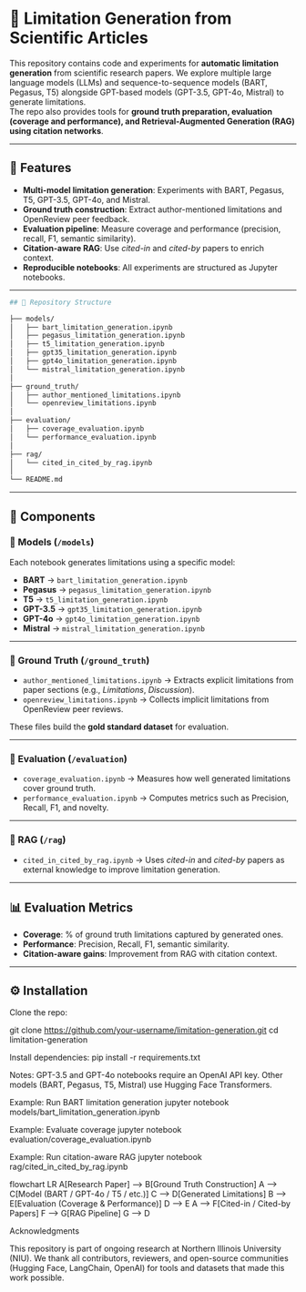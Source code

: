 # 📘 Limitation Generation from Scientific Articles

This repository contains code and experiments for **automatic limitation generation** from scientific research papers. We explore multiple large language models (LLMs) and sequence-to-sequence models (BART, Pegasus, T5) alongside GPT-based models (GPT-3.5, GPT-4o, Mistral) to generate limitations.  
The repo also provides tools for **ground truth preparation, evaluation (coverage and performance), and Retrieval-Augmented Generation (RAG) using citation networks**.

---

## 🚀 Features
- **Multi-model limitation generation**: Experiments with BART, Pegasus, T5, GPT-3.5, GPT-4o, and Mistral.  
- **Ground truth construction**: Extract author-mentioned limitations and OpenReview peer feedback.  
- **Evaluation pipeline**: Measure coverage and performance (precision, recall, F1, semantic similarity).  
- **Citation-aware RAG**: Use *cited-in* and *cited-by* papers to enrich context.  
- **Reproducible notebooks**: All experiments are structured as Jupyter notebooks.  

---

```bash
## 📂 Repository Structure

├── models/
│   ├── bart_limitation_generation.ipynb
│   ├── pegasus_limitation_generation.ipynb
│   ├── t5_limitation_generation.ipynb
│   ├── gpt35_limitation_generation.ipynb
│   ├── gpt4o_limitation_generation.ipynb
│   └── mistral_limitation_generation.ipynb
│
├── ground_truth/
│   ├── author_mentioned_limitations.ipynb
│   └── openreview_limitations.ipynb
│
├── evaluation/
│   ├── coverage_evaluation.ipynb
│   └── performance_evaluation.ipynb
│
├── rag/
│   └── cited_in_cited_by_rag.ipynb
│
└── README.md 
```



---

## 📑 Components

### 🔹 Models (`/models`)
Each notebook generates limitations using a specific model:  
- **BART** → `bart_limitation_generation.ipynb`  
- **Pegasus** → `pegasus_limitation_generation.ipynb`  
- **T5** → `t5_limitation_generation.ipynb`  
- **GPT-3.5** → `gpt35_limitation_generation.ipynb`  
- **GPT-4o** → `gpt4o_limitation_generation.ipynb`  
- **Mistral** → `mistral_limitation_generation.ipynb`  

---

### 🔹 Ground Truth (`/ground_truth`)
- `author_mentioned_limitations.ipynb` → Extracts explicit limitations from paper sections (e.g., *Limitations*, *Discussion*).  
- `openreview_limitations.ipynb` → Collects implicit limitations from OpenReview peer reviews.  

These files build the **gold standard dataset** for evaluation.  

---

### 🔹 Evaluation (`/evaluation`)
- `coverage_evaluation.ipynb` → Measures how well generated limitations cover ground truth.  
- `performance_evaluation.ipynb` → Computes metrics such as Precision, Recall, F1, and novelty.  

---

### 🔹 RAG (`/rag`)
- `cited_in_cited_by_rag.ipynb` → Uses *cited-in* and *cited-by* papers as external knowledge to improve limitation generation.  

---

## 📊 Evaluation Metrics
- **Coverage**: % of ground truth limitations captured by generated ones.  
- **Performance**: Precision, Recall, F1, semantic similarity.  
- **Citation-aware gains**: Improvement from RAG with citation context.  

---

## ⚙️ Installation

Clone the repo:

git clone https://github.com/your-username/limitation-generation.git
cd limitation-generation

Install dependencies:
pip install -r requirements.txt

Notes:
GPT-3.5 and GPT-4o notebooks require an OpenAI API key.
Other models (BART, Pegasus, T5, Mistral) use Hugging Face Transformers. 

Example: Run BART limitation generation
jupyter notebook models/bart_limitation_generation.ipynb

Example: Evaluate coverage
jupyter notebook evaluation/coverage_evaluation.ipynb

 Example: Run citation-aware RAG
jupyter notebook rag/cited_in_cited_by_rag.ipynb

flowchart LR
    A[Research Paper] --> B[Ground Truth Construction]
    A --> C[Model (BART / GPT-4o / T5 / etc.)]
    C --> D[Generated Limitations]
    B --> E[Evaluation (Coverage & Performance)]
    D --> E
    A --> F[Cited-in / Cited-by Papers]
    F --> G[RAG Pipeline]
    G --> D

Acknowledgments

This repository is part of ongoing research at Northern Illinois University (NIU).
We thank all contributors, reviewers, and open-source communities (Hugging Face, LangChain, OpenAI) for tools and datasets that made this work possible.


